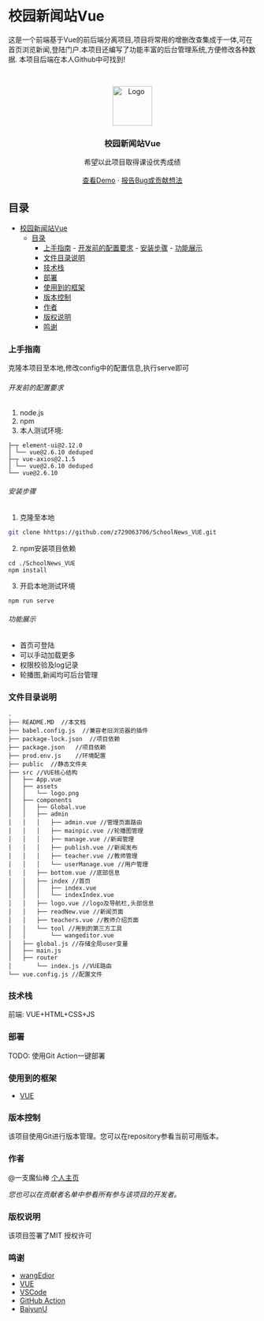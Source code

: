 # 校园新闻站Vue

这是一个前端基于Vue的前后端分离项目,项目将常用的增删改查集成于一体,可在首页浏览新闻,登陆门户.本项目还编写了功能丰富的后台管理系统,方便修改各种数据. 本项目后端在本人Github中可找到!

<!-- PROJECT LOGO -->
<br />

<p align="center">
  <a href="https://tuchuang-8gc21lyy9d16036f-1251529691.ap-shanghai.app.tcloudbase.com/2021/12/15/4db3834930a6b.jpg">
    <img src="https://tuchuang-8gc21lyy9d16036f-1251529691.ap-shanghai.app.tcloudbase.com/2021/12/15/4db3834930a6b.jpg" alt="Logo" width="80" height="80">
  </a>

  <h3 align="center">校园新闻站Vue</h3>
  <p align="center">
    希望以此项目取得课设优秀成绩
    <br />
    <br />
    <a href="http://192.168.28.179:8080/#/">查看Demo</a>
    ·
    <a href="https://github.com/shaojintian/Best_README_template/issues">报告Bug或贡献想法</a>
  </p>
</p>

 
## 目录

- [校园新闻站Vue](#校园新闻站vue)
  - [目录](#目录)
    - [上手指南](#上手指南)
          - [开发前的配置要求](#开发前的配置要求)
          - [安装步骤](#安装步骤)
          - [功能展示](#功能展示)
    - [文件目录说明](#文件目录说明)
    - [技术栈](#技术栈)
    - [部署](#部署)
    - [使用到的框架](#使用到的框架)
    - [版本控制](#版本控制)
    - [作者](#作者)
    - [版权说明](#版权说明)
    - [鸣谢](#鸣谢)

### 上手指南

克隆本项目至本地,修改config中的配置信息,执行serve即可



###### 开发前的配置要求

1. node.js
2. npm
3. 本人测试环境:
```
├─┬ element-ui@2.12.0
│ └── vue@2.6.10 deduped
├─┬ vue-axios@2.1.5
│ └── vue@2.6.10 deduped
└── vue@2.6.10
```

###### 安装步骤

1.  克隆至本地

```sh
git clone hhttps://github.com/z729063706/SchoolNews_VUE.git
```
2. npm安装项目依赖
```
cd ./SchoolNews_VUE
npm install
```
3. 开启本地测试环境
```
npm run serve
```
###### 功能展示
- 首页可登陆
- 可以手动加载更多
- 权限校验及log记录
- 轮播图,新闻均可后台管理


### 文件目录说明

```
.
├── README.MD  //本文档
├── babel.config.js  //兼容老旧浏览器的插件
├── package-lock.json  //项目依赖
├── package.json   //项目依赖
├── prod.env.js    //环境配置
├── public  //静态文件夹
├── src //VUE核心结构
│   ├── App.vue
│   ├── assets
│   │   └── logo.png
│   ├── components
│   │   ├── Global.vue
│   │   ├── admin
│   │   │   ├── admin.vue //管理页面路由
│   │   │   ├── mainpic.vue //轮播图管理
│   │   │   ├── manage.vue //新闻管理
│   │   │   ├── publish.vue //新闻发布
│   │   │   ├── teacher.vue //教师管理
│   │   │   └── userManage.vue //用户管理
│   │   ├── bottom.vue //底部信息
│   │   ├── index //首页
│   │   │   ├── index.vue
│   │   │   └── indexIndex.vue
│   │   ├── logo.vue //logo及导航栏,头部信息
│   │   ├── readNew.vue //新闻页面
│   │   ├── teachers.vue //教师介绍页面
│   │   └── tool //用到的第三方工具
│   │       └── wangeditor.vue
│   ├── global.js //存储全局user变量
│   ├── main.js 
│   ├── router
│       └── index.js //VUE路由
└── vue.config.js //配置文件

```



### 技术栈

前端: VUE+HTML+CSS+JS

### 部署

TODO: 使用Git Action一键部署

### 使用到的框架

- [VUE](https://vuejs.org/v2/guide/)


### 版本控制

该项目使用Git进行版本管理。您可以在repository参看当前可用版本。

### 作者

@一支魔仙棒 [个人主页](a.magicbang.cn)

*您也可以在贡献者名单中参看所有参与该项目的开发者。*

### 版权说明

该项目签署了MIT 授权许可

### 鸣谢


- [wangEdior](https://github.com/wangeditor-team/wangEdior-with-vue)
- [VUE](https://vuejs.org/v2/guide/)
- [VSCode](https://github.com/microsoft/vscode)
- [GitHub Action](https://pages.github.com)
- [BaiyunU](https://github.com/dengzhixin/baiyunU)

